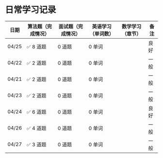 # 日常学习记录

| 日期  | 算法题（完成情况） | 面试题（完成情况） | 英语学习（单词数） | 数学学习（章节） | 备注 |
|-------|----------------|----------------|----------------|----------------|----|
| 04/25 | ✅ 8 道题         | 0 道题           | 0 单词           |                | 良好 |
| 04/22 | ✅ 2 道题         | 0 道题           | 0 单词           |                | 一般 |
| 04/21 | ✅ 2 道题         | 0 道题           | 0 单词           |                | 一般 |
| 04/23 | ✅ 2 道题         | 0 道题           | 0 单词           |                | 一般 |
| 04/24 | ✅ 6 道题         | 0 道题           | 0 单词           |                | 良好 |
| 04/26 | ✅ 4 道题         | 0 道题           | 0 单词           |                | 一般 |
| 04/27 | ✅ 3 道题         | 0 道题           | 0 单词           |                | 一般 |